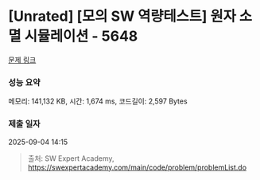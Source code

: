 # [Unrated] [모의 SW 역량테스트] 원자 소멸 시뮬레이션 - 5648 

[문제 링크](https://swexpertacademy.com/main/code/problem/problemDetail.do?contestProbId=AWXRFInKex8DFAUo) 

### 성능 요약

메모리: 141,132 KB, 시간: 1,674 ms, 코드길이: 2,597 Bytes

### 제출 일자

2025-09-04 14:15



> 출처: SW Expert Academy, https://swexpertacademy.com/main/code/problem/problemList.do